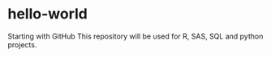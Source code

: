 # hello-world
Starting with GitHub
This repository will be used for R, SAS, SQL and python projects.
